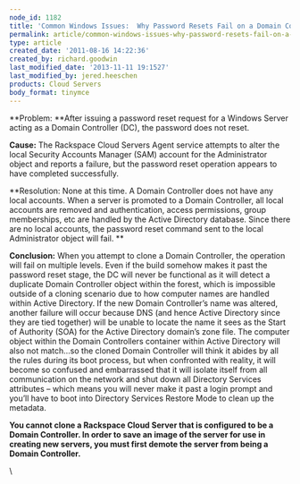 ```yaml
---
node_id: 1182
title: 'Common Windows Issues:  Why Password Resets Fail on a Domain Controller'
permalink: article/common-windows-issues-why-password-resets-fail-on-a-domain-controller
type: article
created_date: '2011-08-16 14:22:36'
created_by: richard.goodwin
last_modified_date: '2013-11-11 19:1527'
last_modified_by: jered.heeschen
products: Cloud Servers
body_format: tinymce
---
```


**Problem:  **After issuing a password reset request for a Windows
Server acting as a Domain Controller (DC), the password does not reset.

**Cause:**  The Rackspace Cloud Servers Agent service attempts to alter
the local Security Accounts Manager (SAM) account for the Administrator
object and reports a failure, but the password reset operation appears
to have completed successfully.

**Resolution:  None at this time.  A Domain Controller does not have any
local accounts.  When a server is promoted to a Domain Controller, all
local accounts are removed and authentication, access permissions, group
memberships, etc are handled by the Active Directory database.  Since
there are no local accounts, the password reset command sent to the
local Administrator object will fail.  **

**Conclusion:**  When you attempt to clone a Domain Controller, the
operation will fail on multiple levels. Even if the build somehow makes
it past the password reset stage, the DC will never be functional as it
will detect a duplicate Domain Controller object within the forest,
which is impossible outside of a cloning scenario due to how computer
names are handled within Active Directory.  If the new Domain
Controller&rsquo;s name was altered, another failure will occur because DNS
(and hence Active Directory since they are tied together) will be unable
to locate the name it sees as the Start of Authority (SOA) for the
Active Directory domain&rsquo;s zone file.  The computer object within the
Domain Controllers container within Active Directory will also not
match&mldr;so the cloned Domain Controller will think it abides by all the
rules during its boot process, but when confronted with reality, it will
become so confused and embarrassed that it will isolate itself from all
communication on the network and shut down all Directory Services
attributes &ndash; which means you will never make it past a login prompt and
you&rsquo;ll have to boot into Directory Services Restore Mode to clean up the
metadata.

**You cannot clone a Rackspace Cloud Server that is configured to be a
Domain Controller.  In order to save an image of the server for use in
creating new servers, you must first demote the server from being a
Domain Controller.**

\
 


